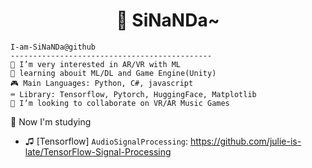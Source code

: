 <h1 align="center">👋 SiNaNDa~ </h1>

```
I-am-SiNaNDa@github
---------------------------------------------
👀 I’m very interested in AR/VR with ML  
🌱 learning abouit ML/DL and Game Engine(Unity)  
🎮 Main Languages: Python, C#, javascript  
⌨ Library: Tensorflow, Pytorch, HuggingFace, Matplotlib  
💞️ I’m looking to collaborate on VR/AR Music Games  
```
👀
Now I'm studying    
* ♫ [Tensorflow] `AudioSignalProcessing`: https://github.com/julie-is-late/TensorFlow-Signal-Processing
